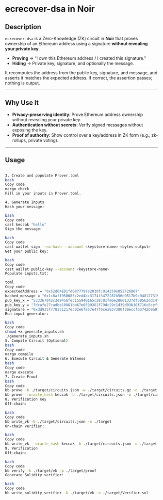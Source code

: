 # ecrecover-dsa in Noir

## Description

`ecrecover-dsa` is a Zero-Knowledge (ZK) circuit in **Noir** that proves ownership of an Ethereum address using a signature **without revealing your private key**.  

- **Proving** → “I own this Ethereum address / I created this signature.”  
- **Hiding** → Private key, signature, and optionally the message.  

It recomputes the address from the public key, signature, and message, and asserts it matches the expected address. If correct, the assertion passes; nothing is output.

---

## Why Use It

- **Privacy-preserving identity**: Prove Ethereum address ownership without revealing your private key.  
- **Authentication without secrets**: Verify signed messages without exposing the key.  
- **Proof of authority**: Show control over a key/address in ZK form (e.g., zk-rollups, private voting).  

---

## Usage



```bash

3. Create and populate Prover.toml
bash
Copy code
nargo check
Fill in your inputs in Prover.toml.

4. Generate Inputs
Hash your message:

bash
Copy code
cast keccak "hello"
Sign the message:

bash
Copy code
cast wallet sign --no-hash --account <keystore-name> <bytes-output>
Get your public key:

bash
Copy code
cast wallet public-key --account <keystore-name>
Populate inputs.txt:

toml
Copy code
expectedAddress = "0x52d64ED1fd0877797e2030fc914259e052F2bD67"
hashed_message = "0x1c8aff950685c2ed4bc3174f3472287b56d9517b9c948127319a09a7a36deac8"
pub_key_x = "533367042c3e9456fec155940165c28c01fe6e28601337df50562ddc4f36bfb9"
pub_key_y = "7dcafe27cadbe10861bb67e0599382f79dc29c1d39d93b10f716c8ceff1743ed"
signature = "0xdd935f778351217ec02e6f857e47f0cea837380f30eccf63742b9a97cf1872b4316700b028504591f6b31203b86ccb3363353eedd8f9cf4f344a769c689525b31b"
Run input generator:

bash
Copy code
chmod +x generate_inputs.sh
./generate_inputs.sh
5. Compile Circuit (Optional)
bash
Copy code
nargo compile
6. Execute Circuit & Generate Witness
bash
Copy code
nargo execute
7. Create Proof
bash
Copy code
bb prove -b ./target/circuits.json -w ./target/circuits.gz -o ./target
bb prove --oracle_hash keccak -b ./target/circuits.json -w ./target/circuits.gz -o ./target
8. Verification Key
Off-chain:

bash
Copy code
bb write_vk -b ./target/circuits.json -o ./target
On-chain verifier:

bash
Copy code
bb write_vk --oracle_hash keccak -b ./target/circuits.json -o ./target
9. Verification
Off-chain:

bash
Copy code
bb verify -k ./target/vk -p ./target/proof
Generate Solidity verifier:

bash
Copy code
bb write_solidity_verifier -k ./target/vk -o ./target/Verifier.sol
